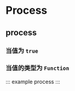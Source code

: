# Process

## process

### 当值为 `true`

<example :value="example1"></example>

### 当值的类型为 `Function`

<example :value="example2"></example>

::: example process :::